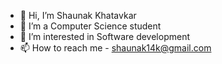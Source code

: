- 👋 Hi, I’m Shaunak Khatavkar
- 🌱 I’m a Computer Science student
- 👀 I’m interested in Software development
- 📫 How to reach me - shaunak14k@gmail.com

<!---
shaunak14k/shaunak14k is a ✨ special ✨ repository because its `README.md` (this file) appears on your GitHub profile.
You can click the Preview link to take a look at your changes.
--->
